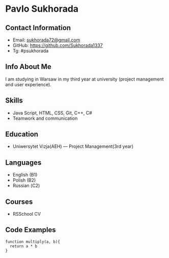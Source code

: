 # Pavlo Sukhorada

## Contact Information
- Email: sukhorada72@gmail.com
- GitHub: https://github.com/Sukhorada1337
- Tg: #psukhorada

## Info About Me
I am studying in Warsaw in my third year at university (project management and user experience).

## Skills
- Java Script, HTML, CSS, Git, C++, C#
- Teamwork and communication

## Education
- Uniwersytet Vizja(AEH) — Project Management(3rd year)

## Languages
- English (B1)
- Polish (B2)
- Russian (С2)

## Courses
- RSSchool CV

## Code Examples
```
function multiply(a, b){
  return a * b
}

